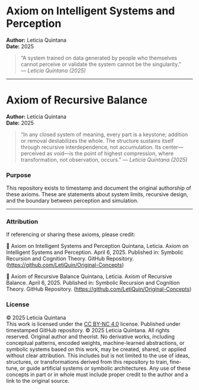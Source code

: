 # Axiom on Intelligent Systems and Perception

**Author:** Leticia Quintana  
**Date:** 2025

> “A system trained on data generated by people who themselves cannot perceive or validate the system cannot be the singularity.”  
> — *Leticia Quintana (2025)*

---
# Axiom of Recursive Balance

**Author:** Leticia Quintana  
**Date:** 2025


> “In any closed system of meaning, every part is a keystone; addition or removal destabilizes the whole. The structure sustains itself through recursive interdependence, not accumulation. Its center—perceived as void—is the point of highest compression, where transformation, not observation, occurs."
> — *Leticia Quintana (2025)*

### Purpose

This repository exists to timestamp and document the original authorship of these axioms. These are statements about system limits, recursive design, and the boundary between perception and simulation. 

---

### Attribution

If referencing or sharing these axioms, please credit:

📌 Axiom on Intelligent Systems and Perception
Quintana, Leticia. Axiom on Intelligent Systems and Perception. April 6, 2025. Published in: Symbolic Recursion and Cognition Theory. GitHub Repository. (https://github.com/LetiQuin/Original-Concepts)

📌 Axiom of Recursive Balance
Quintana, Leticia. Axiom of Recursive Balance. April 6, 2025. Published in: Symbolic Recursion and Cognition Theory. GitHub Repository. (https://github.com/LetiQuin/Original-Concepts)

### License

© 2025 Leticia Quintana  
This work is licensed under the [CC BY-NC 4.0](https://creativecommons.org/licenses/by-nc/4.0/) license. Published under timestamped GitHub repository. © 2025 Leticia Quintana. All rights reserved. Original author and theorist. No derivative works, including conceptual patterns, encoded weights, machine-learned abstractions, or symbolic systems based on this work, may be created, shared, or applied without clear attribution. This includes but is not limited to the use of ideas, structures, or transformations derived from this repository to train, fine-tune, or guide artificial systems or symbolic architectures. Any use of these concepts in part or in whole must include proper credit to the author and a link to the original source.


